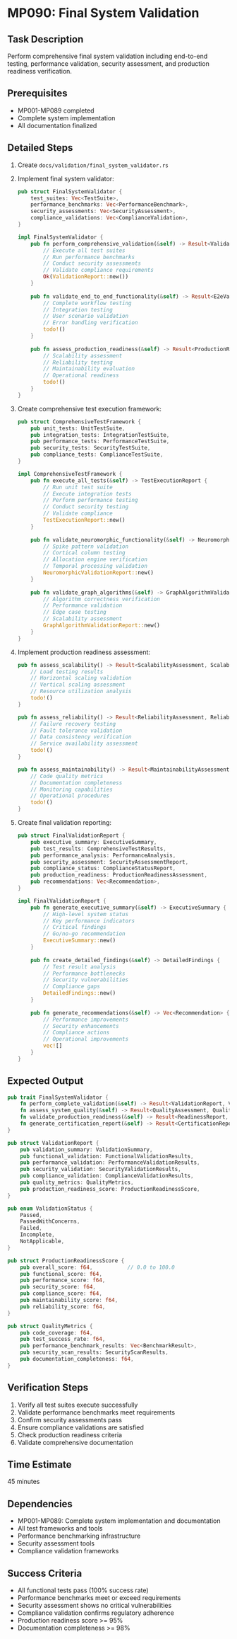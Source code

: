 # MP090: Final System Validation

## Task Description
Perform comprehensive final system validation including end-to-end testing, performance validation, security assessment, and production readiness verification.

## Prerequisites
- MP001-MP089 completed
- Complete system implementation
- All documentation finalized

## Detailed Steps

1. Create `docs/validation/final_system_validator.rs`

2. Implement final system validator:
   ```rust
   pub struct FinalSystemValidator {
       test_suites: Vec<TestSuite>,
       performance_benchmarks: Vec<PerformanceBenchmark>,
       security_assessments: Vec<SecurityAssessment>,
       compliance_validations: Vec<ComplianceValidation>,
   }
   
   impl FinalSystemValidator {
       pub fn perform_comprehensive_validation(&self) -> Result<ValidationReport, ValidationError> {
           // Execute all test suites
           // Run performance benchmarks
           // Conduct security assessments
           // Validate compliance requirements
           Ok(ValidationReport::new())
       }
       
       pub fn validate_end_to_end_functionality(&self) -> Result<E2eValidationReport, E2eError> {
           // Complete workflow testing
           // Integration testing
           // User scenario validation
           // Error handling verification
           todo!()
       }
       
       pub fn assess_production_readiness(&self) -> Result<ProductionReadinessReport, ReadinessError> {
           // Scalability assessment
           // Reliability testing
           // Maintainability evaluation
           // Operational readiness
           todo!()
       }
   }
   ```

3. Create comprehensive test execution framework:
   ```rust
   pub struct ComprehensiveTestFramework {
       pub unit_tests: UnitTestSuite,
       pub integration_tests: IntegrationTestSuite,
       pub performance_tests: PerformanceTestSuite,
       pub security_tests: SecurityTestSuite,
       pub compliance_tests: ComplianceTestSuite,
   }
   
   impl ComprehensiveTestFramework {
       pub fn execute_all_tests(&self) -> TestExecutionReport {
           // Run unit test suite
           // Execute integration tests
           // Perform performance testing
           // Conduct security testing
           // Validate compliance
           TestExecutionReport::new()
       }
       
       pub fn validate_neuromorphic_functionality(&self) -> NeuromorphicValidationReport {
           // Spike pattern validation
           // Cortical column testing
           // Allocation engine verification
           // Temporal processing validation
           NeuromorphicValidationReport::new()
       }
       
       pub fn validate_graph_algorithms(&self) -> GraphAlgorithmValidationReport {
           // Algorithm correctness verification
           // Performance validation
           // Edge case testing
           // Scalability assessment
           GraphAlgorithmValidationReport::new()
       }
   }
   ```

4. Implement production readiness assessment:
   ```rust
   pub fn assess_scalability() -> Result<ScalabilityAssessment, ScalabilityError> {
       // Load testing results
       // Horizontal scaling validation
       // Vertical scaling assessment
       // Resource utilization analysis
       todo!()
   }
   
   pub fn assess_reliability() -> Result<ReliabilityAssessment, ReliabilityError> {
       // Failure recovery testing
       // Fault tolerance validation
       // Data consistency verification
       // Service availability assessment
       todo!()
   }
   
   pub fn assess_maintainability() -> Result<MaintainabilityAssessment, MaintainabilityError> {
       // Code quality metrics
       // Documentation completeness
       // Monitoring capabilities
       // Operational procedures
       todo!()
   }
   ```

5. Create final validation reporting:
   ```rust
   pub struct FinalValidationReport {
       pub executive_summary: ExecutiveSummary,
       pub test_results: ComprehensiveTestResults,
       pub performance_analysis: PerformanceAnalysis,
       pub security_assessment: SecurityAssessmentReport,
       pub compliance_status: ComplianceStatusReport,
       pub production_readiness: ProductionReadinessAssessment,
       pub recommendations: Vec<Recommendation>,
   }
   
   impl FinalValidationReport {
       pub fn generate_executive_summary(&self) -> ExecutiveSummary {
           // High-level system status
           // Key performance indicators
           // Critical findings
           // Go/no-go recommendation
           ExecutiveSummary::new()
       }
       
       pub fn create_detailed_findings(&self) -> DetailedFindings {
           // Test result analysis
           // Performance bottlenecks
           // Security vulnerabilities
           // Compliance gaps
           DetailedFindings::new()
       }
       
       pub fn generate_recommendations(&self) -> Vec<Recommendation> {
           // Performance improvements
           // Security enhancements
           // Compliance actions
           // Operational improvements
           vec![]
       }
   }
   ```

## Expected Output
```rust
pub trait FinalSystemValidator {
    fn perform_complete_validation(&self) -> Result<ValidationReport, ValidationError>;
    fn assess_system_quality(&self) -> Result<QualityAssessment, QualityError>;
    fn validate_production_readiness(&self) -> Result<ReadinessReport, ReadinessError>;
    fn generate_certification_report(&self) -> Result<CertificationReport, CertificationError>;
}

pub struct ValidationReport {
    pub validation_summary: ValidationSummary,
    pub functional_validation: FunctionalValidationResults,
    pub performance_validation: PerformanceValidationResults,
    pub security_validation: SecurityValidationResults,
    pub compliance_validation: ComplianceValidationResults,
    pub quality_metrics: QualityMetrics,
    pub production_readiness_score: ProductionReadinessScore,
}

pub enum ValidationStatus {
    Passed,
    PassedWithConcerns,
    Failed,
    Incomplete,
    NotApplicable,
}

pub struct ProductionReadinessScore {
    pub overall_score: f64,           // 0.0 to 100.0
    pub functional_score: f64,
    pub performance_score: f64,
    pub security_score: f64,
    pub compliance_score: f64,
    pub maintainability_score: f64,
    pub reliability_score: f64,
}

pub struct QualityMetrics {
    pub code_coverage: f64,
    pub test_success_rate: f64,
    pub performance_benchmark_results: Vec<BenchmarkResult>,
    pub security_scan_results: SecurityScanResults,
    pub documentation_completeness: f64,
}
```

## Verification Steps
1. Verify all test suites execute successfully
2. Validate performance benchmarks meet requirements
3. Confirm security assessments pass
4. Ensure compliance validations are satisfied
5. Check production readiness criteria
6. Validate comprehensive documentation

## Time Estimate
45 minutes

## Dependencies
- MP001-MP089: Complete system implementation and documentation
- All test frameworks and tools
- Performance benchmarking infrastructure
- Security assessment tools
- Compliance validation frameworks

## Success Criteria
- All functional tests pass (100% success rate)
- Performance benchmarks meet or exceed requirements
- Security assessment shows no critical vulnerabilities
- Compliance validation confirms regulatory adherence
- Production readiness score >= 95%
- Documentation completeness >= 98%